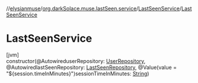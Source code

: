 //[elysianmuse](../../../index.md)/[org.darkSolace.muse.lastSeen.service](../index.md)/[LastSeenService](index.md)/[LastSeenService](-last-seen-service.md)

# LastSeenService

[jvm]\
constructor(@AutowireduserRepository: [UserRepository](../../org.darkSolace.muse.user.repository/-user-repository/index.md), @AutowiredlastSeenRepository: [LastSeenRepository](../../org.darkSolace.muse.lastSeen.repository/-last-seen-repository/index.md), @Value(value = &quot;${session.timeInMinutes}&quot;)sessionTimeInMinutes: [String](https://kotlinlang.org/api/latest/jvm/stdlib/kotlin/-string/index.html))
